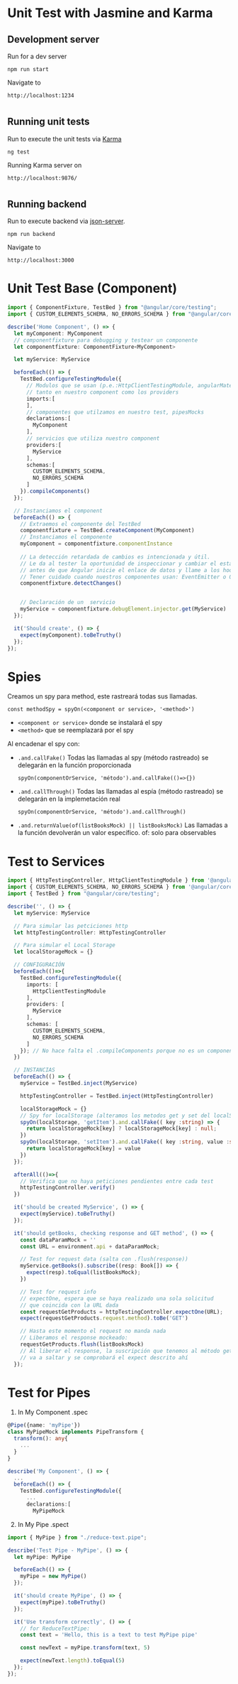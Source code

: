 # Unit Test with Jasmine and Karma

## Development server

Run for a dev server
```
npm run start
```

Navigate to
```
http://localhost:1234
```

#

## Running unit tests

Run to execute the unit tests via [Karma](https://karma-runner.github.io)
```
ng test
```
Running Karma server on
```
http://localhost:9876/
```

#

## Running backend

Run to execute backend via [json-server](https://github.com/typicode/json-server).
```
npm run backend
```
Navigate to
```
http://localhost:3000
```

#




# Unit Test Base (Component)

```typescript
import { ComponentFixture, TestBed } from "@angular/core/testing";
import { CUSTOM_ELEMENTS_SCHEMA, NO_ERRORS_SCHEMA } from "@angular/core";

describe('Home Component', () => {
  let myComponent: MyComponent
  // componentfixture para debugging y testear un componente
  let componentfixture: ComponentFixture<MyComponent>

  let myService: MyService

  beforeEach(() => {
    TestBed.configureTestingModule({
      // Modulos que se usan (p.e.:HttpClientTestingModule, angularMaterial)
      // tanto en nuestro component como los providers
      imports:[
      ],
      // componentes que utilzamos en nuestro test, pipesMocks
      declarations:[
        MyComponent
      ],
      // servicios que utiliza nuestro component
      providers:[
        MyService
      ],
      schemas:[
        CUSTOM_ELEMENTS_SCHEMA,
        NO_ERRORS_SCHEMA
      ]
    }).compileComponents()
  });

  // Instanciamos el component
  beforeEach(() => {
    // Extraemos el componente del TestBed
    componentfixture = TestBed.createComponent(MyComponent)
    // Instanciamos el componente
    myComponent = componentfixture.componentInstance
    
    // La detección retardada de cambios es intencionada y útil.
    // Le da al tester la oportunidad de inspeccionar y cambiar el estado del componente
    // antes de que Angular inicie el enlace de datos y llame a los hooks del ciclo de vida.
    // Tener cuidado cuando nuestros componentes usan: EventEmitter o Output
    componentfixture.detectChanges()


    // Declaración de un  servicio
    myService = componentfixture.debugElement.injector.get(MyService)
  });

  it('Should create', () => {
    expect(myComponent).toBeTruthy()
  });
});
```

#




# Spies

Creamos un spy para method, este rastreará todas sus llamadas.

```
const methodSpy = spyOn(<component or service>, '<method>')
```
* `<component or service>` donde se instalará el spy
* `<method>` que se reemplazará por el spy

Al encadenar el spy con:

*   `.and.callFake()`
    Todas las llamadas al spy (método rastreado) se delegarán en la función proporcionada
    ```
    spyOn(componentOrService, 'método').and.callFake(()=>{})
    ```

*   `.and.callThrough()`
    Todas las llamadas al espía (método rastreado) se delegarán en la implemetación real
    ```
    spyOn(componentOrService, 'método').and.callThrough()
    ```

*   `.and.returnValue(of(listBooksMock) || listBooksMock)`
    Las llamadas a la función devolverán un valor específico. of: solo para observables

#




# Test to Services

```typescript
import { HttpTestingController, HttpClientTestingModule } from '@angular/common/http/testing';
import { CUSTOM_ELEMENTS_SCHEMA, NO_ERRORS_SCHEMA } from '@angular/core';
import { TestBed } from "@angular/core/testing";

describe('', () => {
  let myService: MyService

  // Para simular las petciciones http
  let httpTestingController: HttpTestingController

  // Para simular el Local Storage
  let localStorageMock = {}

  // CONFIGURACIÓN
  beforeEach(()=>{
    TestBed.configureTestingModule({
      imports: [
        HttpClientTestingModule
      ],
      providers: [
        MyService
      ],
      schemas: [
        CUSTOM_ELEMENTS_SCHEMA,
        NO_ERRORS_SCHEMA
      ]
    }); // No hace falta el .compileComponents porque no es un componente, sino un servicio
  })

  // INSTANCIAS
  beforeEach(() => {
    myService = TestBed.inject(MyService)

    httpTestingController = TestBed.inject(HttpTestingController)

    localStorageMock = {}
    // Spy for localStorage (alteramos los metodos get y set del localStorage)
    spyOn(localStorage, 'getItem').and.callFake(( key :string) => {
      return localStorageMock[key] ? localStorageMock[key] : null;
    })
    spyOn(localStorage, 'setItem').and.callFake(( key :string, value :string) => {
      return localStorageMock[key] = value
    })
  });

  afterAll(()=>{
    // Verifica que no haya peticiones pendientes entre cada test
    httpTestingController.verify()
  })

  it('should be created MyService', () => {
    expect(myService).toBeTruthy()
  });

  it('should getBooks, checking response and GET method', () => {
    const dataParamMock = ''
    const URL = environment.api + dataParamMock;

    // Test for request data (salta con .flush(response))
    myService.getBooks().subscribe((resp: Book[]) => {
      expect(resp).toEqual(listBooksMock);
    })

    // Test for request info
    // expectOne, espera que se haya realizado una sola solicitud
    // que coincida con la URL dada
    const requestGetProducts = httpTestingController.expectOne(URL);
    expect(requestGetProducts.request.method).toBe('GET')

    // Hasta este momento el request no manda nada
    // Liberamos el response mockeado:
    requestGetProducts.flush(listBooksMock)
    // Al liberar el response, la suscripción que tenemos al método getBooks()
    // va a saltar y se comprobará el expect descrito ahí
  });
```




# Test for Pipes

1. In My Component .spec

```typescript
@Pipe({name: 'myPipe'})
class MyPipeMock implements PipeTransform {
  transform(): any{
    ...
  }
}

describe('My Component', () => {
  ...
  beforeEach(() => {
    TestBed.configureTestingModule({
      ...
      declarations:[
        MyPipeMock
```

2. In My Pipe .spect

```typescript
import { MyPipe } from "./reduce-text.pipe";

describe('Test Pipe - MyPipe', () => {
  let myPipe: MyPipe

  beforeEach(() => {
    myPipe = new MyPipe()
  });

  it('should create MyPipe', () => {
    expect(myPipe).toBeTruthy()
  });

  it('Use transform correctly', () => {
    // for ReduceTextPipe:
    const text = 'Hello, this is a text to test MyPipe pipe'

    const newText = myPipe.transform(text, 5)

    expect(newText.length).toEqual(5)
  });
});
```
